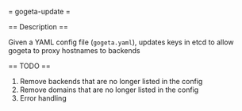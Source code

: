 = gogeta-update =

== Description ==

Given a YAML config file (`gogeta.yaml`), updates keys in etcd to allow gogeta to proxy hostnames to backends

== TODO ==

1. Remove backends that are no longer listed in the config
2. Remove domains that are no longer listed in the config
3. Error handling
